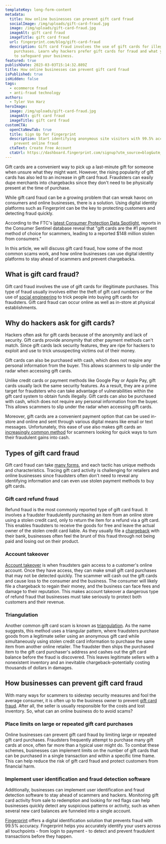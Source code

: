 ```yaml
---
templateKey: long-form-content
metadata:
  title: How online businesses can prevent gift card fraud
  socialImage: /img/uploads/gift-card-fraud.jpg
  image: /img/uploads/gift-card-fraud.jpg
  imageAlt: gift card fraud
  imageTitle: gift card fraud
  url: fingerprint.com/blog/gift-card-fraud
  description: Gift card fraud involves the use of gift cards for illegitimate
    purchases. Learn why hackers prefer gift cards for fraud and what you can do
    to safeguard your business.
featured: true
publishDate: 2023-03-03T15:14:32.889Z
title: How online businesses can prevent gift card fraud
isPublished: true
isHidden: false
tags:
  - ecommerce fraud
  - anti-fraud technology
authors:
  - Tyler Von Harz
heroImage:
  image: /img/uploads/gift-card-fraud.jpg
  imageAlt: gift card fraud
  imageTitle: gift card fraud
customCTA:
  openCtaNewTab: true
  title: Sign Up for Fingerprint
  description: Start identifying anonymous site visitors with 99.5% accuracy to
    prevent online fraud
  ctaText: Create Free Account
  ctaUrl: https://dashboard.fingerprint.com/signup?utm_source=blog&utm_medium=website&utm_campaign=blog
---
```

Gift cards are a convenient way to pick up a last-minute gift for someone when unsure what they might want. However, the rising popularity of gift cards has also led to an increase in gift card fraud. Fraudsters can easily dupe merchants into chargebacks since they don't need to be physically present at the time of purchase. 

While gift card fraud can be a growing problem that can wreak havoc on consumers and online businesses, there is a solution. Using digital identity platforms such as Fingerprint can be the key to protecting customers and detecting fraud quickly.

According to the FTC's [latest Consumer Protection Data Spotlight](https://www.ftc.gov/business-guidance/blog/2021/12/gift-card-scams-out-shadows-ftc-data-spotlight), reports in the Consumer Sentinel database reveal that "gift cards are the #1 payment method of choice for scammers, leading to a reported $148 million stolen from consumers."

In this article, we will discuss gift card fraud, how some of the most common scams work, and how online businesses can use digital identity platforms to stay ahead of scammers and prevent chargebacks.

## What is gift card fraud?

Gift card fraud involves the use of gift cards for illegitimate purchases. This type of fraud usually involves either the theft of gift card numbers or the use of [social engineering](https://fingerprint.com/blog/why-social-engineering-attacks-are-successful-with-technical-staff/?utm_source=blog&utm_medium=website&utm_campaign=blog) to trick people into buying gift cards for fraudsters. Gift card fraud can occur online as well as in-store at physical establishments. 

## Why do hackers ask for gift cards?

Hackers often ask for gift cards because of the anonymity and lack of security. Gift cards provide anonymity that other payment methods can't match. Since gift cards lack security features, they are ripe for hackers to exploit and use to trick unsuspecting victims out of their money. 

Gift cards can also be purchased with cash, which does not require any personal information from the buyer. This allows scammers to slip under the radar when accessing gift cards.

Unlike credit cards or payment methods like Google Pay or Apple Pay, gift cards usually lack the same security features. As a result, they are a prime target for fraudsters who can take advantage of vulnerabilities within the gift card system to obtain funds illegally. Gift cards can also be purchased with cash, which does not require any personal information from the buyer. This allows scammers to slip under the radar when accessing gift cards.

Moreover, gift cards are a convenient payment option that can be used in-store and online and sent through various digital means like email or text messages. Unfortunately, this ease of use also makes gift cards an [increasingly common method](https://www.ftc.gov/news-events/news/press-releases/2021/12/ftc-data-show-major-increase-gift-cards-scam-payment-method) for scammers looking for quick ways to turn their fraudulent gains into cash.

## Types of gift card fraud

Gift card fraud can take [many forms](https://fingerprint.com/blog/ecommerce-fraud-types/?utm_source=blog&utm_medium=website&utm_campaign=blog), and each tactic has unique methods and characteristics. Tracing gift card activity is challenging for retailers and online businesses since fraudsters often don't need to reveal any identifying information and can even use stolen payment methods to buy gift cards. 

### Gift card refund fraud

Refund fraud is the most commonly reported type of gift card fraud. It involves a fraudster fraudulently purchasing an item from an online store using a stolen credit card, only to return the item for a refund via a gift card. This enables fraudsters to receive the goods for free and leave the actual owner of the stolen credit card liable. As they usually file a [chargeback](https://fingerprint.com/blog/chargeback-prevention-tips-for-ecommerce-merchants/?utm_source=blog&utm_medium=website&utm_campaign=blog) with their bank, businesses often feel the brunt of this fraud through not being paid and losing out on their product.

### Account takeover

[Account takeover](https://fingerprint.com/account-takeover/?utm_source=blog&utm_medium=website&utm_campaign=blog) is when fraudsters gain access to a customer's online account. Once they have access, they can make small gift card purchases that may not be detected quickly. The scammer will cash out the gift cards and cause loss to the consumer and the business. The consumer will likely file a chargeback to regain their money, and the business can face fees and damage to their reputation. This makes account takeover a dangerous type of refund fraud that businesses must take seriously to protect both customers and their revenue.

### Triangulation

Another common gift card scam is known as [triangulation](https://fingerprint.com/blog/triangulation-fraud/?utm_source=blog&utm_medium=website&utm_campaign=blog). As the name suggests, this method uses a triangular pattern, where fraudsters purchase goods from a legitimate seller using an anonymous gift card while simultaneously using stolen credit card information to purchase the same item from another online retailer. The fraudster then ships the purchased item to the gift card purchaser's address and cashes out the gift card balance before the fraud is discovered. This leaves legitimate sellers with a nonexistent inventory and an inevitable chargeback–potentially costing thousands of dollars in damages.

## How businesses can prevent gift card fraud

With many ways for scammers to sidestep security measures and fool the average consumer, it is often up to the business owner to prevent [gift card fraud](https://www.chargebackgurus.com/blog/gift-card-fraud). After all, the seller is usually responsible for the costs and lost inventory. So, what can an online business do to avoid scams?

### Place limits on large or repeated gift card purchases

Online businesses can prevent gift card fraud by limiting large or repeated gift card purchases. Fraudsters frequently attempt to purchase many gift cards at once, often far more than a typical user might do. To combat these schemes, businesses can implement limits on the number of gift cards that can be purchased in a single transaction and within a specific time frame. This can help reduce the risk of gift card fraud and protect customers from financial harm.

### Implement user identification and fraud detection software

Additionally, businesses can implement user identification and fraud detection software to stay ahead of scammers and hackers. Monitoring gift card activity from sale to redemption and looking for red flags can help businesses quickly detect any suspicious patterns or activity, such as when several new card balances are funneled into a single account.

[Fingerprint](https://fingerprint.com/payment-fraud/?utm_source=blog&utm_medium=website&utm_campaign=blog) offers a digital identification solution that prevents fraud with 99.5% accuracy. Fingerprint helps you accurately identify your users across all touchpoints - from login to payment - to detect and prevent fraudulent transactions before they happen.